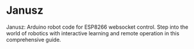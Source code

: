 # Janusz
Janusz: Arduino robot code for ESP8266 websocket control. Step into the world of robotics with interactive learning and remote operation in this comprehensive guide.
